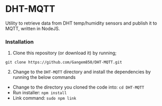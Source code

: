 # DHT-MQTT

Utility to retrieve data from DHT temp/humidity sensors and publish it to MQTT, written in NodeJS.

### Installation

1. Clone this repository (or download it) by running;

`git clone https://github.com/Gangem850/DHT-MQTT.git`

2. Change to the `DHT-MQTT` directory and install the dependencies by running the below commands

 - Change to the directory you cloned the code into: `cd DHT-MQTT`
 - Run installer: `npm install` 
 - Link command: `sudo npm link`
